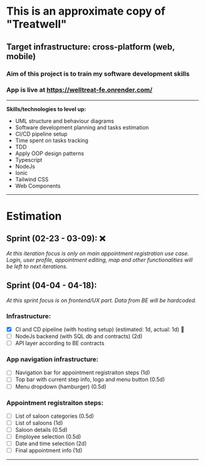 # This is an approximate copy of "Treatwell"
## Target infrastructure: cross-platform (web, mobile)
### Aim of this project is to train my software development skills

### App is live at https://welltreat-fe.onrender.com/

---

**Skills/technologies to level up:**
- UML structure and behaviour diagrams
- Software development planning and tasks estimation
- CI/CD pipeline setup
- Time spent on tasks tracking
- TDD
- Apply OOP design patterns
- Typescript
- NodeJs
- Ionic
- Tailwind CSS
- Web Components

---

# Estimation

## Sprint (02-23 - 03-09): :x:
_At this iteration focus is only on main appointment registration use case. Login, user profile, appointment editing, map and other functionalities will be left to next iterations._
## Sprint (04-04 - 04-18):
_At this sprint focus is on frontend/UX part. Data from BE will be hardcoded._

### **Infrastructure:**
  - [x] CI and CD pipeline (with hosting setup)               (estimated: 1d, actual: 1d) :clap:
  - [ ] NodeJs backend (with SQL db and contracts)                          (2d)
  - [ ] API layer according to BE contracts

### **App navigation infrastructure:**
  - [ ] Navigation bar for appointment registraiton steps     (1d)
  - [ ] Top bar with current step info, logo and menu button  (0.5d)
  - [ ] Menu dropdown (hamburger)                             (0.5d)

### **Appointment registraiton steps:**
  - [ ] List of saloon categories                             (0.5d)
  - [ ] List of saloons                                       (1d)
  - [ ] Saloon details                                        (0.5d)
  - [ ] Employee selection                                    (0.5d)
  - [ ] Date and time selection                               (2d)
  - [ ] Final appointment info                                (1d)
 
 ---
